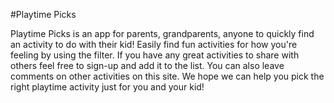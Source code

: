 #Playtime Picks

Playtime Picks is an app for parents, grandparents, anyone to quickly find an activity to do with their kid!  Easily find fun activities for how you're feeling by using the filter.  If you have any great activities to share with others feel free to sign-up and add it to the list.  You can also leave comments on other activities on this site.  We hope we can help you pick the right playtime activity just for you and your kid!
